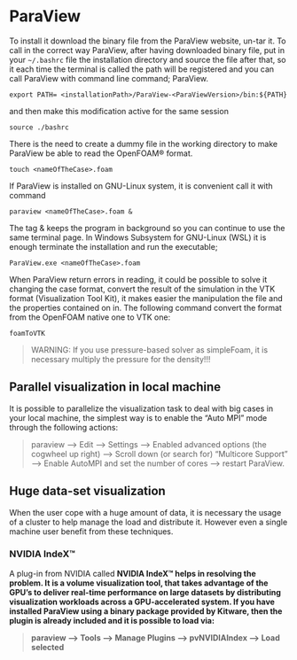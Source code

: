 # ParaView

To install it download the binary file from the ParaView website, un-tar
it. To call in the correct way ParaView, after having downloaded binary
file, put in your ```~/.bashrc``` file the installation directory and source
the file after that, so it each time the terminal is called the path
will be registered and you can call ParaView with command line command;
ParaView.

```console
export PATH= <installationPath>/ParaView-<ParaViewVersion>/bin:${PATH}
```
and then make this modification active for the same session
```console
source ./bashrc
```
There is the need to create a dummy file in the working directory to
make ParaView be able to read the OpenFOAM® format.

```console
touch <nameOfTheCase>.foam
```
If ParaView is installed on GNU-Linux system, it is convenient call it with command

```console
paraview <nameOfTheCase>.foam &
```

The tag & keeps the program in background so you can continue to use the
same terminal page. In Windows Subsystem for GNU-Linux (WSL) it is enough
terminate the installation and run the executable;

```console
ParaView.exe <nameOfTheCase>.foam
```
When ParaView return errors in reading, it could be possible to solve it
changing the case format, convert the result of the simulation in the VTK
format (Visualization Tool Kit), it makes easier the manipulation the file and the
properties contained on in. The following command convert the format from the
OpenFOAM native one to VTK one:

```console
foamToVTK
```

> WARNING: If you use pressure-based solver as simpleFoam, it is
necessary multiply the pressure for the density\!\!\!

## Parallel visualization in local machine

It is possible to parallelize the visualization task to deal with big
cases in your local machine, the simplest way is to enable the “Auto
MPI” mode through the following actions:

> paraview --> Edit --> Settings --> Enabled advanced options (the cogwheel up right) -->  Scroll down (or search for) “Multicore Support” --> Enable AutoMPI and set the number of cores --> restart ParaView.

## Huge data-set visualization
When the user cope with a huge amount of data, it is necessary the usage of a cluster to help manage 
the load and distribute it. However even a single machine user benefit from these techniques.

### NVIDIA IndeX™
A plug-in from NVIDIA called <b> NVIDIA IndeX™ <b/> helps in resolving the problem.
It is a volume visualization tool, that takes advantage of the GPU’s to deliver real-time performance 
on large datasets by distributing visualization workloads across a GPU-accelerated system.
If you have installed ParaView using a binary package provided by Kitware, then the plugin
is already included and it is possible to load via:

> paraview --> Tools --> Manage Plugins --> pvNVIDIAIndex --> Load selected
<!--  Script to show the footer   -->
<html>
<script
    src="https://code.jquery.com/jquery-3.3.1.js"
    integrity="sha256-2Kok7MbOyxpgUVvAk/HJ2jigOSYS2auK4Pfzbm7uH60="
    crossorigin="anonymous">
</script>
<script>
$(function(){
  $("#footer").load("../footers/footer_first_level_depth.html");
});
</script>
<body>
<div id="footer"></div>
</body>
</html>
